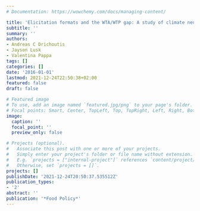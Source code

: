 ```yaml
---
# Documentation: https://wowchemy.com/docs/managing-content/

title: 'Elicitation formats and the WTA/WTP gap: A study of climate neutral foods'
subtitle: ''
summary: ''
authors:
- Andreas C Drichoutis
- Jayson Lusk
- Valentina Pappa
tags: []
categories: []
date: '2016-01-01'
lastmod: 2021-12-24T22:50:38+02:00
featured: false
draft: false

# Featured image
# To use, add an image named `featured.jpg/png` to your page's folder.
# Focal points: Smart, Center, TopLeft, Top, TopRight, Left, Right, BottomLeft, Bottom, BottomRight.
image:
  caption: ''
  focal_point: ''
  preview_only: false

# Projects (optional).
#   Associate this post with one or more of your projects.
#   Simply enter your project's folder or file name without extension.
#   E.g. `projects = ["internal-project"]` references `content/project/deep-learning/index.md`.
#   Otherwise, set `projects = []`.
projects: []
publishDate: '2021-12-24T20:50:37.535512Z'
publication_types:
- '2'
abstract: ''
publication: '*Food Policy*'
---
```

